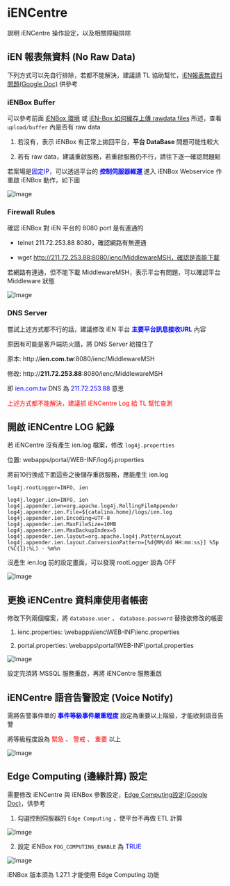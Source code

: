 # iENCentre

說明 iENCentre 操作設定，以及相關障礙排除

## iEN 報表無資料 (No Raw Data)

下列方式可以先自行排除，若都不能解決，建議請 TL 協助幫忙，<a href="https://drive.google.com/open?id=1pomWgNIVvLxeuZpJsh7u5iLX20bvQtfbCQxklhX-1Lg" target="_blank">iEN報表無資料問題(Google Doc)</a> 供參考

### iENBox Buffer

可以參考前面 [iENBox 環境](#ienbox-2) 或 <a href="https://drive.google.com/file/d/1WFLOls5F_xNIoI2yBZLPrTm8UrASIXl9/view?usp=sharing" target="_blank">iEN-Box 如何緩存上傳 rawdata files</a> 所述，查看 `upload/buffer` 內是否有 raw data

1. 若沒有，表示 iENBox 有正常上拋回平台，**平台 DataBase** 問題可能性較大

2. 若有 raw data，建議重啟服務，若重啟服務仍不行，請往下逐一確認問題點

若案場是<font color=blue>固定IP</font>，可以透過平台的 <font color=blue>**控制伺服器維運**</font> 進入 iENBox Webservice 作重啟 iENBox 動作，如下圖

![Image](iENCentre/restart.png)

### Firewall Rules

確認 iENBox 對 iEN 平台的 8080 port 是有連通的

* telnet 211.72.253.88 8080，確認網路有無連通

* wget http://211.72.253.88:8080/ienc/MiddlewareMSH，確認是否能下載

若網路有連通，但不能下載 MiddlewareMSH，表示平台有問題，可以確認平台 Middleware 狀態

![Image](iENCentre/middleware.png)

### DNS Server

嘗試上述方式都不行的話，建議修改 iEN 平台 <font color=blue>**主要平台訊息接收URL**</font> 內容

原因有可能是客戶端防火牆，將 DNS Server 給擋住了

原本: http://**ien.com.tw**:8080/ienc/MiddlewareMSH

修改: http://**211.72.253.88**:8080/ienc/MiddlewareMSH

即 <font color=blue>ien.com.tw</font> DNS 為 <font color=blue>211.72.253.88</font> 意思

<font color=red>上述方式都不能解決，建議抓 iENCentre Log 給 TL 幫忙查測</font>

## 開啟 iENCentre LOG 紀錄

若 iENCentre 沒有產生 ien.log 檔案，修改 `log4j.properties`

位置: webapps/portal/WEB-INF/log4j.properties

將前10行換成下面這些之後儲存重啟服務，應能產生 ien.log

```shell
log4j.rootLogger=INFO, ien

log4j.logger.ien=INFO, ien
log4j.appender.ien=org.apache.log4j.RollingFileAppender
log4j.appender.ien.File=${catalina.home}/logs/ien.log
log4j.appender.ien.Encoding=UTF-8
log4j.appender.ien.MaxFileSize=10MB
log4j.appender.ien.MaxBackupIndex=5
log4j.appender.ien.layout=org.apache.log4j.PatternLayout
log4j.appender.ien.layout.ConversionPattern=[%d{MM/dd HH:mm:ss}] %5p (%C{1}:%L) - %m%n
```

沒產生 ien.log 前的設定畫面，可以發現 rootLogger 設為 OFF

![Image](iENCentre/log.png)

## 更換 iENCentre 資料庫使用者帳密

修改下列兩個檔案，將 `database.user` 、 `database.password` 替換欲修改的帳密

1. ienc.properties:		\webapps\ienc\WEB-INF\ienc.properties

2. portal.properties:	\webapps\portal\WEB-INF\portal.properties

![Image](iENCentre/db.png)

<aside class="warning">
設定完須將 MSSQL 服務重啟，再將 iENCentre 服務重啟
</aside>  

## iENCentre 語音告警設定 (Voice Notify)

需將告警事件單的 <font color=blue>**事件等級事件嚴重程度**</font> 設定為重要以上階級，才能收到語音告警

將等級程度設為 <font color=red>緊急</font> 、 <font color=red>警戒</font> 、 <font color=red>重要</font> 以上

![Image](iENCentre/voice.png)

## Edge Computing (邊緣計算) 設定

需要修改 iENCentre 與 iENBox 參數設定，<a href="https://docs.google.com/document/d/1yk3dYvlHknvMeqRwsHxMFqblRAKBpOALbgp690yXjTA" target="_blank">Edge Computing設定(Google Doc)</a>，供參考

1. 勾選控制伺服器的 `Edge Computing` ，使平台不再做 ETL 計算

![Image](iENCentre/edge_ien.png)

2. 設定 iENBox `FOG_COMPUTING_ENABLE` 為 <font color=blue>TRUE</font>

![Image](iENCentre/edge_box.png)

<aside class="notice">
iENBox 版本須為 1.27.1 才能使用 Edge Computing 功能
</aside>  

